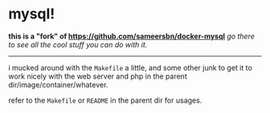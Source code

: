 # mysql!
 
**this is a "fork" of https://github.com/sameersbn/docker-mysql**
*go there to see all the cool stuff you can do with it.*

---

i mucked around with the `Makefile` a little, and some other
junk to get it to work nicely with the web server and php in
the parent dir/image/container/whatever.

refer to the `Makefile` or `README` in the parent dir for usages.
